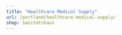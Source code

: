 ```yaml
---
title: "Healthcare Medical Supply"
url: /portland/healthcare-medical-supply/
shop: Sanitätshaus
---
```

